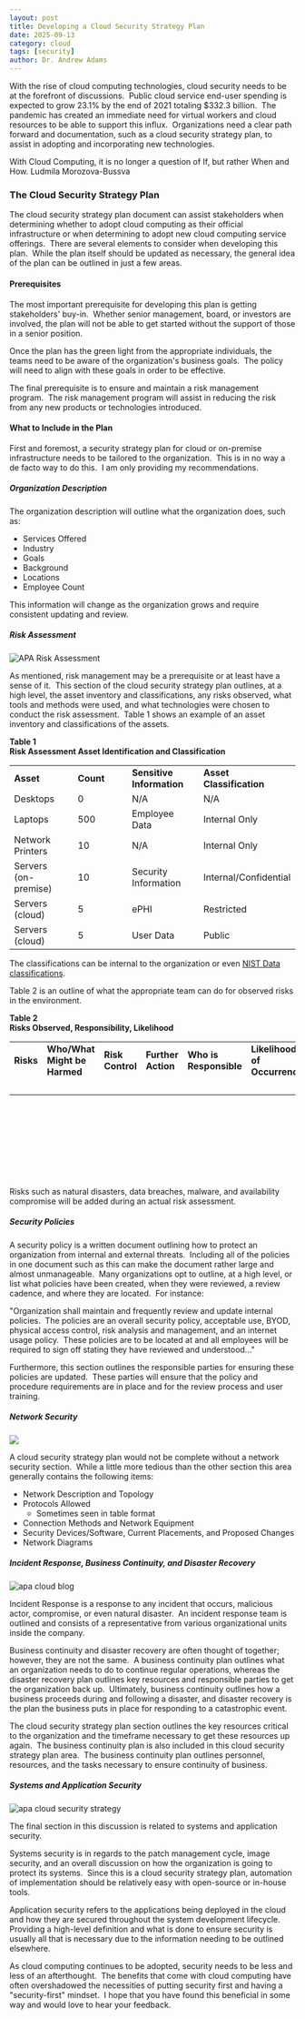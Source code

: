 ```yaml
---
layout: post
title: Developing a Cloud Security Strategy Plan
date: 2025-09-13
category: cloud
tags: [security]
author: Dr. Andrew Adams
---
```


With the rise of cloud computing technologies, cloud security needs to be at the forefront of discussions.  Public cloud service end-user spending is expected to grow 23.1% by the end of 2021 totaling $332.3 billion.  The pandemic has created an immediate need for virtual workers and cloud resources to be able to support this influx.  Organizations need a clear path forward and documentation, such as a cloud security strategy plan, to assist in adopting and incorporating new technologies.

With Cloud Computing, it is no longer a question of If, but rather When and How. Ludmila Morozova-Bussva

### The Cloud Security Strategy Plan

The cloud security strategy plan document can assist stakeholders when determining whether to adopt cloud computing as their official infrastructure or when determining to adopt new cloud computing service offerings.  There are several elements to consider when developing this plan.  While the plan itself should be updated as necessary, the general idea of the plan can be outlined in just a few areas.

#### Prerequisites

The most important prerequisite for developing this plan is getting stakeholders' buy-in.  Whether senior management, board, or investors are involved, the plan will not be able to get started without the support of those in a senior position.

Once the plan has the green light from the appropriate individuals, the teams need to be aware of the organization's business goals.  The policy will need to align with these goals in order to be effective.

The final prerequisite is to ensure and maintain a risk management program.  The risk management program will assist in reducing the risk from any new products or technologies introduced.

#### What to Include in the Plan

First and foremost, a security strategy plan for cloud or on-premise infrastructure needs to be tailored to the organization.  This is in no way a de facto way to do this.  I am only providing my recommendations.

##### Organization Description

The organization description will outline what the organization does, such as:

- Services Offered
- Industry
- Goals
- Background
- Locations
- Employee Count

This information will change as the organization grows and require consistent updating and review.

##### Risk Assessment

![APA Risk Assessment](/assets/images/risk-assessment-300x200.jpg)

As mentioned, risk management may be a prerequisite or at least have a sense of it.  This section of the cloud security strategy plan outlines, at a high level, the asset inventory and classifications, any risks observed, what tools and methods were used, and what technologies were chosen to conduct the risk assessment.  Table 1 shows an example of an asset inventory and classifications of the assets.

**Table 1**\
**Risk Assessment Asset Identification and Classification**

<table><tbody><tr><td width="156"><strong>Asset</strong></td><td width="156"><strong>Count</strong></td><td width="156"><strong>Sensitive Information</strong></td><td width="156"><strong>Asset Classification</strong></td></tr><tr><td width="156">Desktops</td><td width="156">0</td><td width="156">N/A</td><td width="156">N/A</td></tr><tr><td width="156">Laptops</td><td width="156">500</td><td width="156">Employee Data</td><td width="156">Internal Only</td></tr><tr><td width="156">Network Printers</td><td width="156">10</td><td width="156">N/A</td><td width="156">Internal Only</td></tr><tr><td width="156">Servers (on-premise)</td><td width="156">10</td><td width="156">Security Information</td><td width="156">Internal/Confidential</td></tr><tr><td width="156">Servers (cloud)</td><td width="156">5</td><td width="156">ePHI</td><td width="156">Restricted</td></tr><tr><td width="156">Servers (cloud)</td><td width="156">5</td><td width="156">User Data</td><td width="156">Public</td></tr></tbody></table>

The classifications can be internal to the organization or even [NIST Data classifications](https://csrc.nist.gov/publications/detail/sp/800-60/vol-1-rev-1/final).

Table 2 is an outline of what the appropriate team can do for observed risks in the environment.

**Table 2**\
**Risks Observed, Responsibility, Likelihood**

<table style="height: 239px;" width="929"><tbody><tr><td width="137"><strong>Risks</strong></td><td width="128"><strong>Who/What Might be Harmed</strong></td><td width="101"><strong>Risk Control</strong></td><td width="100"><strong>Further Action</strong></td><td width="96"><strong>Who is Responsible</strong></td><td width="103"><strong>Likelihood of Occurrence</strong></td></tr><tr><td width="137">&nbsp;</td><td width="128">&nbsp;</td><td width="101">&nbsp;</td><td width="100">&nbsp;</td><td width="96">&nbsp;</td><td width="103">&nbsp;</td></tr></tbody></table>

Risks such as natural disasters, data breaches, malware, and availability compromise will be added during an actual risk assessment.

##### Security Policies

A security policy is a written document outlining how to protect an organization from internal and external threats.  Including all of the policies in one document such as this can make the document rather large and almost unmanageable.  Many organizations opt to outline, at a high level, or list what policies have been created, when they were reviewed, a review cadence, and where they are located.  For instance:

"Organization shall maintain and frequently review and update internal policies.  The policies are an overall security policy, acceptable use, BYOD, physical access control, risk analysis and management, and an internet usage policy.  These policies are to be located at and all employees will be required to sign off stating they have reviewed and understood..."

Furthermore, this section outlines the responsible parties for ensuring these policies are updated.  These parties will ensure that the policy and procedure requirements are in place and for the review process and user training.

##### Network Security

![](/assets/images/network-sec-300x145.jpeg)

A cloud security strategy plan would not be complete without a network security section.  While a little more tedious than the other section this area generally contains the following items:

- Network Description and Topology
- Protocols Allowed
    - Sometimes seen in table format
- Connection Methods and Network Equipment
- Security Devices/Software, Current Placements, and Proposed Changes
- Network Diagrams

##### Incident Response, Business Continuity, and Disaster Recovery

![apa cloud blog](/assets/images/disaster-300x200.jpg)

Incident Response is a response to any incident that occurs, malicious actor, compromise, or even natural disaster.  An incident response team is outlined and consists of a representative from various organizational units inside the company.

Business continuity and disaster recovery are often thought of together; however, they are not the same.  A business continuity plan outlines what an organization needs to do to continue regular operations, whereas the disaster recovery plan outlines key resources and responsible parties to get the organization back up.  Ultimately, business continuity outlines how a business proceeds during and following a disaster, and disaster recovery is the plan the business puts in place for responding to a catastrophic event.

The cloud security strategy plan section outlines the key resources critical to the organization and the timeframe necessary to get these resources up again.  The business continuity plan is also included in this cloud security strategy plan area.  The business continuity plan outlines personnel, resources, and the tasks necessary to ensure continuity of business.

##### Systems and Application Security

![apa cloud security strategy](/assets/images/cloud-system-security-300x150.jpg)

The final section in this discussion is related to systems and application security.  

Systems security is in regards to the patch management cycle, image security, and an overall discussion on how the organization is going to protect its systems.  Since this is a cloud security strategy plan, automation of implementation should be relatively easy with open-source or in-house tools.

Application security refers to the applications being deployed in the cloud and how they are secured throughout the system development lifecycle.  Providing a high-level definition and what is done to ensure security is usually all that is necessary due to the information needing to be outlined elsewhere.

As cloud computing continues to be adopted, security needs to be less and less of an afterthought.  The benefits that come with cloud computing have often overshadowed the necessities of putting security first and having a "security-first" mindset.  I hope that you have found this beneficial in some way and would love to hear your feedback.
